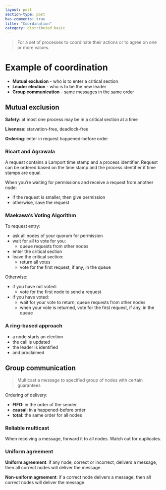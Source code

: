```yaml
---
layout: post
section-type: post
has-comments: true
title: "Coordination"
category: distributed basic
---
```


> For a set of processes to coordinate their actions or to agree on one or more values.
> 

# Example of coordination

- **Mutual exclusion** - who is to enter a critical section
- **Leader election** - who is to be the new leader
- **Group communication** - same messages in the same order

## Mutual exclusion

**Safety**: at most one process may be in a critical section at a time

**Liveness**: starvation-free, deadlock-free

**Ordering**: enter in request happened-before order

### **Ricart and Agrawala**

A request contains a Lamport time stamp and a process identifier.
Request can be ordered based on the time stamp and the process identifier if time stamps are equal.

When you’re waiting for permissions and receive a request from another node:

- if the request is smaller, then give permission
- otherwise, save the request

### **Maekawa’s Voting Algorithm**

To request entry:

- ask all nodes of your quorum for permission
- wait for all to vote for you:
    - queue requests from other nodes
- enter the critical section
- leave the critical section:
    - return all votes
    - vote for the first request, if any, in the queue

Otherwise:

- if you have not voted:
    - vote for the first node to send a request
- if you have voted:
    - wait for your vote to return, queue requests from other nodes
    - when your vote is returned, vote for the
    first request, if any, in the queue


### **A ring-based approach**

- a node starts an election
- the call is updated
- the leader is identified
- and proclaimed


## Group communication

> Multicast a message to specified group of nodes with certain guarantees
> 

Ordering of delivery:

- **FIFO**: in the order of the sender
- **causal**: in a happened-before order
- **total**: the same order for all nodes

### **Reliable multicast**

When receiving a message, forward it to all nodes.
Watch out for duplicates.

### **Uniform agreement**

**Uniform agreement**: if any node, correct or incorrect, delivers a message, then all correct nodes will deliver the message.

**Non-uniform agreement**: if a correct node delivers a message, then all correct nodes will deliver the message.